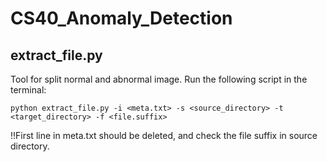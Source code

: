 # CS40_Anomaly_Detection
## extract_file.py
Tool for split normal and abnormal image.</n>
Run the following script in the terminal: </n>
```python3
python extract_file.py -i <meta.txt> -s <source_directory> -t <target_directory> -f <file.suffix>
```
!!First line in meta.txt should be deleted, and check the file suffix in source directory.</n>

